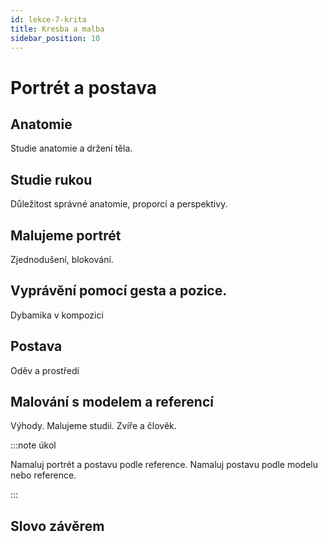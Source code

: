 ```yaml
---
id: lekce-7-krita
title: Kresba a malba
sidebar_position: 10
---
```


# Portrét a postava
## Anatomie
Studie anatomie a držení těla.
## Studie rukou
Důležitost správné anatomie, proporcí a perspektivy.
## Malujeme portrét
Zjednodušení, blokování.
## Vyprávění pomocí gesta a pozice.
Dybamika v kompozici
## Postava
Oděv a prostředí
## Malování s modelem a referencí
Výhody. Malujeme studii. Zvíře a člověk.


:::note úkol

Namaluj portrét a postavu podle reference. Namaluj postavu podle modelu nebo reference.

:::

## Slovo závěrem
